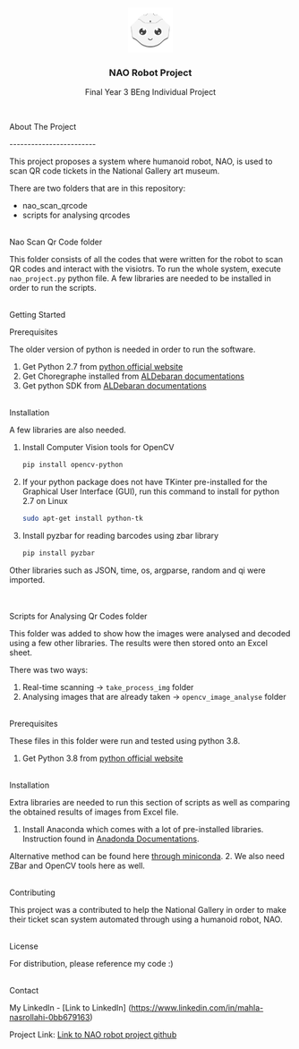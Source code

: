

<!-- PROJECT LOGO -->
<br />
<p align="center">
  <a href="https://github.com/mahlaNasr/nao_robot_project">
    <img src="nao_logo.png" alt="Logo" width="80" height="80">
  </a>

  <h3 align="center">NAO Robot Project</h3>

  <p align="center">
    Final Year 3 BEng Individual Project
    <br />
  </p>
</p>




<br />


<!-- ABOUT THE PROJECT -->
About The Project
<p>------------------------<p/>

This project proposes a system where humanoid robot, NAO, is used to scan QR code tickets in the National Gallery art museum.

There are two folders that are in this repository:
* nao_scan_qrcode
* scripts for analysing qrcodes

<br />
Nao Scan Qr Code folder

This folder consists of all the codes that were written for the robot to scan QR codes and interact with the visiotrs.
To run the whole system, execute `nao_project.py` python file. A few libraries are needed to be installed in order to run the scripts.



<br />
<!-- GETTING STARTED -->
Getting Started

Prerequisites

The older version of python is needed in order to run the software.
1. Get Python 2.7 from [python official website](https://www.python.org/about/)
2. Get Choregraphe installed from [ALDebaran documentations](http://doc.aldebaran.com/2-4/software/choregraphe/installing.html)
3. Get python SDK from [ALDebaran documentations](http://doc.aldebaran.com/2-4/dev/python/install_guide.html)


<br />
Installation

A few libraries are also needed.

1. Install Computer Vision tools for OpenCV
    ```sh
    pip install opencv-python
    ```
2. If your python package does not have TKinter pre-installed for the Graphical User Interface (GUI), run this command to install for python 2.7 on Linux
   ```sh
   sudo apt-get install python-tk
   ```
3. Install pyzbar for reading barcodes using zbar library
   ```sh
   pip install pyzbar
   ```
   
Other libraries such as JSON, time, os, argparse, random and qi were imported.


<br />
<br />
Scripts for Analysing Qr Codes folder 

This folder was added to show how the images were analysed and decoded using a few other libraries. The results were then stored onto an Excel sheet.

There was two ways:
1. Real-time scanning -> `take_process_img` folder
2. Analysing images that are already taken -> `opencv_image_analyse` folder
 

<br />
Prerequisites

These files in this folder were run and tested using python 3.8. 
1. Get Python 3.8 from [python official website](https://www.python.org/about/)


<br />
Installation

Extra libraries are needed to run this section of scripts as well as comparing the obtained results of images from Excel file.

1. Install Anaconda which comes with a lot of pre-installed libraries. Instruction found in [Anadonda Documentations](https://docs.continuum.io/anaconda/install/).

  Alternative method can be found here [through miniconda](https://pandas.pydata.org/pandas-docs/stable/getting_started/install.html).
2. We also need ZBar and OpenCV tools here as well.



<br />
<!-- CONTRIBUTING -->
Contributing

This project was a contributed to help the National Gallery in order to make their ticket scan system automated through using a humanoid robot, NAO.


<br />
<!-- LICENSE -->
License

For distribution, please reference my code :)

<br />
<!-- CONTACT -->
Contact

My LinkedIn - [Link to LinkedIn] (https://www.linkedin.com/in/mahla-nasrollahi-0bb679163)

Project Link:  [Link to NAO robot project github](https://github.com/mahlaNasr/nao_robot_project)


